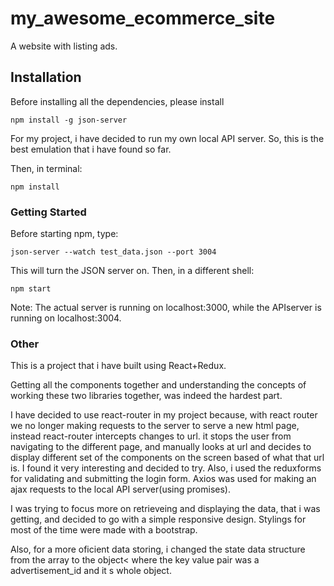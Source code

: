 # my_awesome_ecommerce_site

A website with listing ads.

## Installation
Before installing all the dependencies, please install

```
npm install -g json-server
```
For my project, i have decided to run my own local API server. So, this is the best emulation that i have found so far.

Then, in terminal:
```
npm install

```
### Getting Started

Before starting npm, type:
```
json-server --watch test_data.json --port 3004

```
This will turn the JSON server on.
Then, in a different shell:

```
npm start

```
Note: The actual server is running on localhost:3000, while the APIserver is running on localhost:3004.

### Other

This is a project that i have built using React+Redux.

Getting all the components together and understanding the concepts of working these two libraries together, was indeed the hardest part.

I have decided to use react-router in my project because, with react router we no longer making requests to the server to serve a new html page, instead react-router intercepts changes to url. it stops the user from navigating to the different page, and manually looks at url and decides to display different set of the components on the screen based of what that url is. I found it very interesting and decided to try.
Also, i used the reduxforms for validating and submitting the login form.
Axios was used for making an ajax requests to the local API server(using promises).

I was trying to focus more on retrieveing and displaying the data, that i was getting, and decided to go with a simple responsive design. Stylings for most of the time were made with a bootstrap.

Also, for a more oficient data storing, i changed the state data structure from the array to the object< where the key value pair was a advertisement_id and it s whole object.
